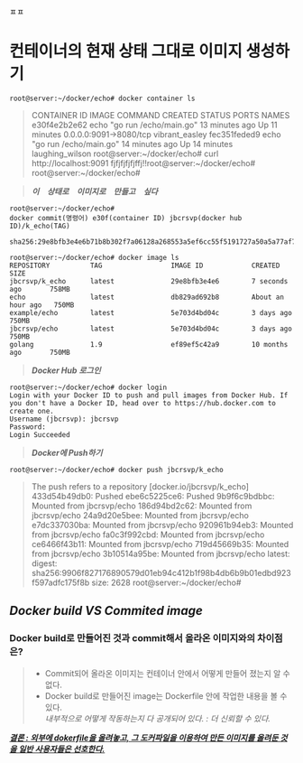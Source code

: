 ㅍㅍ

# 컨테이너의 현재 상태 그대로 이미지 생성하기

```
root@server:~/docker/echo# docker container ls
```
>CONTAINER ID        IMAGE               COMMAND                  CREATED             STATUS              PORTS                    NAMES
e30f4e2b2e62        echo                "go run /echo/main.go"   13 minutes ago      Up 11 minutes       0.0.0.0:9091->8080/tcp   vibrant_easley
fec351feded9        echo                "go run /echo/main.go"   14 minutes ago      Up 14 minutes                                laughing_wilson
root@server:~/docker/echo# curl http://localhost:9091
fjfjfjfjfjffj!!root@server:~/docker/echo# 
root@server:~/docker/echo# 


> ***이　상태로　이미지로　만들고　싶다***
 

```
root@server:~/docker/echo# 
docker commit(명령어) e30f(container ID) jbcrsvp(docker hub ID)/k_echo(TAG)

sha256:29e8bfb3e4e6b71b8b302f7a06128a268553a5ef6cc55f5191727a50a5a77af7
````

```
root@server:~/docker/echo# docker image ls
REPOSITORY          TAG                 IMAGE ID            CREATED             SIZE
jbcrsvp/k_echo      latest              29e8bfb3e4e6        7 seconds ago       758MB
echo                latest              db829ad692b8        About an hour ago   750MB
example/echo        latest              5e703d4bd04c        3 days ago          750MB
jbcrsvp/echo        latest              5e703d4bd04c        3 days ago          750MB
golang              1.9                 ef89ef5c42a9        10 months ago       750MB
```

> ***Docker Hub 로그인***
```
root@server:~/docker/echo# docker login
Login with your Docker ID to push and pull images from Docker Hub. If you don't have a Docker ID, head over to https://hub.docker.com to create one.
Username (jbcrsvp): jbcrsvp
Password: 
Login Succeeded
```

> ***Docker에 Push하기***
```
root@server:~/docker/echo# docker push jbcrsvp/k_echo
```

>The push refers to a repository [docker.io/jbcrsvp/k_echo]
433d54b49db0: Pushed 
ebe6c5225ce6: Pushed 
9b9f6c9bdbbc: Mounted from jbcrsvp/echo 
186d94bd2c62: Mounted from jbcrsvp/echo 
24a9d20e5bee: Mounted from jbcrsvp/echo 
e7dc337030ba: Mounted from jbcrsvp/echo 
920961b94eb3: Mounted from jbcrsvp/echo 
fa0c3f992cbd: Mounted from jbcrsvp/echo 
ce6466f43b11: Mounted from jbcrsvp/echo 
719d45669b35: Mounted from jbcrsvp/echo 
3b10514a95be: Mounted from jbcrsvp/echo 
latest: digest: sha256:9906f827176890579d01eb94c412b1f98b4db6b9b01edbd923f597adfc175f8b size: 2628
root@server:~/docker/echo# 




## ***Docker build VS Commited image***


### Docker build로 만들어진 것과 commit해서 올라온 이미지와의 차이점은?
>- Commit되어 올라온 이미지는 컨테이너 안에서 어떻게 만들어 졌는지 알 수 없다.
>- Docker build로 만들어진 image는 Dockerfile 안에 작업한 내용을 볼 수 있다.                                                    
*내부적으로 어떻게 작동하는지 다 공개되어 있다. : 더 신뢰할 수 있다.*

***<u>결론 : 외부에 dokerfile을 올려놓고, 그 도커파일을 이용하여 만든 이미지를 올려둔 것을 일반 사용자들은 선호한다.</u>***



